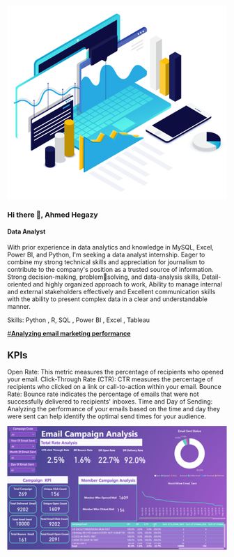 ![](https://github.com/AhmedHegazy121/Portfolio/blob/main/csiq-what-is-managed-attack-surface.png)
### Hi there 👋, Ahmed Hegazy 
#### Data Analyst
With prior experience in data analytics and knowledge in MySQL, Excel, Power BI, and Python, I'm seeking a
data analyst internship. Eager to combine my strong technical skills and appreciation for
journalism to contribute to the company's position as a trusted source of information. Strong decision-making, problemsolving, and data-analysis skills, Detail-oriented and highly organized approach to work, Ability to manage internal and 
external stakeholders effectively and Excellent communication skills with the ability to present complex data in a clear 
and understandable manner.

Skills: Python , R, SQL , Power BI , Excel , Tableau

[#**Analyzing email marketing performance**](https://www.linkedin.com/posts/hegazy-ahmed_marketing-mail-mailcamapign-activity-7184779199214219265-rVsn?utm_source=share&utm_medium=member_desktop)

## **KPIs**
Open Rate: This metric measures the percentage of recipients who opened your email.
Click-Through Rate (CTR): CTR measures the percentage of recipients who clicked on a link or call-to-action within your email.
Bounce Rate: Bounce rate indicates the percentage of emails that were not successfully delivered to recipients' inboxes.
Time and Day of Sending: Analyzing the performance of your emails based on the time and day they were sent can help identify the optimal send times for your audience.

![##Email Marketing Campaign Dashboard](https://github.com/AhmedHegazy121/Portfolio/blob/main/Email.PNG)

